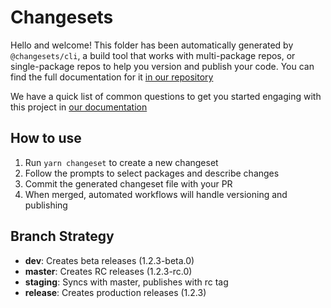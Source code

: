 # Changesets

Hello and welcome! This folder has been automatically generated by `@changesets/cli`, a build tool that works
with multi-package repos, or single-package repos to help you version and publish your code. You can
find the full documentation for it [in our repository](https://github.com/changesets/changesets)

We have a quick list of common questions to get you started engaging with this project in
[our documentation](https://github.com/changesets/changesets/blob/main/docs/common-questions.md)

## How to use

1. Run `yarn changeset` to create a new changeset
2. Follow the prompts to select packages and describe changes
3. Commit the generated changeset file with your PR
4. When merged, automated workflows will handle versioning and publishing

## Branch Strategy

- **dev**: Creates beta releases (1.2.3-beta.0)
- **master**: Creates RC releases (1.2.3-rc.0)  
- **staging**: Syncs with master, publishes with rc tag
- **release**: Creates production releases (1.2.3)
